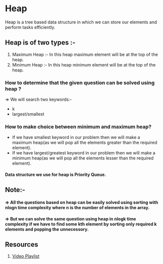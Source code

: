 # Heap

Heap is a tree based data structure in which we can store our elements and perform tasks efficiently.

## Heap is of two types :-
1. Maximum Heap :- In this heap maximum element will be at the top of the heap.
2. Minimum Heap :- In this heap minimum element will be at the top of the heap.

### How to determine that the given question can be solved using heap ?
=> We will search two keywords:-
* k
* largest/smallest

### How to make choice between minimum and maximum heap?
* If we have smallest keyword in our problem then we will make a maximum heap(as we will pop all the elements greater than the required element).
* If we have largest/greatest keyword in our problem then we will make a minimum heap(as we will pop all the elements lesser than the required element).

#### Data structure we use for heap is Priority Queue.

## Note:-
#### => All the questions based on heap can be easily solved using sorting with nlogn time complexity where n is the number of elements in the array.
#### => But we can solve the same question using heap in nlogk time complexity if we have to find some kth element by sorting only required k elements and popping the unnecessory.

## Resources
1. [Video Playlist](https://www.youtube.com/watch?v=hW8PrQrvMNc&list=PL_z_8CaSLPWdtY9W22VjnPxG30CXNZpI9)
